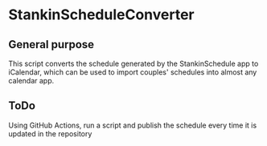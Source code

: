 # StankinScheduleConverter
## General purpose
This script converts the schedule generated by the StankinSchedule app to iCalendar, which can be used to import couples' schedules into almost any calendar app.
## ToDo
Using GitHub Actions, run a script and publish the schedule every time it is updated in the repository
